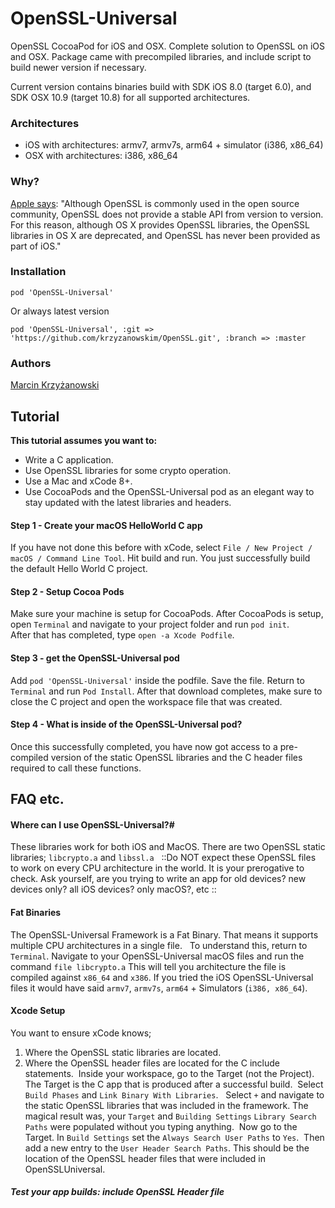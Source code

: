 # OpenSSL-Universal

OpenSSL CocoaPod for iOS and OSX. Complete solution to OpenSSL on iOS and OSX. Package came with precompiled libraries, and include script to build newer version if necessary.

Current version contains binaries build with SDK iOS 8.0 (target 6.0), and SDK OSX 10.9 (target 10.8) for all supported architectures.

### Architectures

- iOS with architectures: armv7, armv7s, arm64 + simulator (i386, x86_64)
- OSX with architectures: i386, x86_64

### Why?

[Apple says](https://developer.apple.com/library/mac/documentation/security/Conceptual/cryptoservices/GeneralPurposeCrypto/GeneralPurposeCrypto.html):
"Although OpenSSL is commonly used in the open source community, OpenSSL does not provide a stable API from version to version. For this reason, although OS X provides OpenSSL libraries, the OpenSSL libraries in OS X are deprecated, and OpenSSL has never been provided as part of iOS."

### Installation

````
pod 'OpenSSL-Universal'
````

Or always latest version

````
pod 'OpenSSL-Universal', :git => 'https://github.com/krzyzanowskim/OpenSSL.git', :branch => :master
````

### Authors

[Marcin Krzyżanowski](https://twitter.com/krzyzanowskim)

## Tutorial
**This tutorial assumes you want to:** <br>
  - Write a C application.<br>
  - Use OpenSSL libraries for some crypto operation.<br>
  - Use a Mac and xCode 8+.<br>
  - Use CocoaPods and the OpenSSL-Universal pod as an elegant way to stay updated with the latest libraries and headers.<br>

#### Step 1 - Create your macOS HelloWorld C app
If you have not done this before with xCode, select  `File / New Project / macOS / Command Line Tool`.  Hit build and run.  You just successfully build the default Hello World C project.

#### Step 2 - Setup Cocoa Pods
Make sure your machine is setup for CocoaPods.
After CocoaPods is setup, open `Terminal` and navigate to your project folder and run `pod init`.  
After that has completed, type `open -a Xcode Podfile`.  

#### Step 3 - get the OpenSSL-Universal pod
Add `pod 'OpenSSL-Universal'` inside the podfile. 
Save the file.
Return to `Terminal` and run `Pod Install`.
After that download completes, make sure to close the C project and open the workspace file that was created.

#### Step 4 - What is inside of the OpenSSL-Universal pod?
Once this successfully completed, you have now got access to a pre-compiled version of the static OpenSSL libraries and the C header files required to call these functions.  



## FAQ etc.
#### Where can I use OpenSSL-Universal?#
These libraries work for both iOS and MacOS.  There are two OpenSSL static libraries; `libcrypto.a` and `libssl.a`     ::Do NOT expect these OpenSSL files to work on every CPU architecture in the world. It is your prerogative to check.  Ask yourself, are you trying to write an app for old devices? new devices only? all iOS devices? only macOS?, etc ::

#### Fat Binaries
The OpenSSL-Universal Framework is a Fat Binary. That means it supports multiple CPU architectures in a single file.    To understand this, return to `Terminal`.  Navigate to your OpenSSL-Universal macOS files and run the command `file libcrypto.a`  This will tell you architecture the file is compiled against `x86_64` and `x386`.  If you tried the iOS OpenSSL-Universal files it would have said `armv7`, `armv7s`, `arm64` + Simulators (`i386, x86_64`).  

#### Xcode Setup
You want to ensure xCode knows; 

1. Where the OpenSSL static libraries are located.
2. Where the OpenSSL header files are located for the C include statements. 
Inside your workspace, go to the Target (not the Project).  The Target is the C app that is produced after a successful build.  Select `Build Phases` and `Link Binary With Libraries`.    Select `+` and navigate to the static OpenSSL libraries that was included in the framework.  The magical result was, your `Target` and `Building Settings` `Library Search Paths` were populated without you typing anything.  Now go to the  Target.  In `Build Settings` set the `Always Search User Paths` to `Yes`.  Then add a new entry to the `User Header Search Paths`. This should be the location of the OpenSSL header files that were included in OpenSSLUniversal.

##### Test your app builds: include OpenSSL Header file
